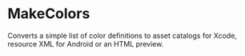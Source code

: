 # MakeColors

Converts a simple list of color definitions to asset catalogs for Xcode, resource XML for Android or an HTML preview.

